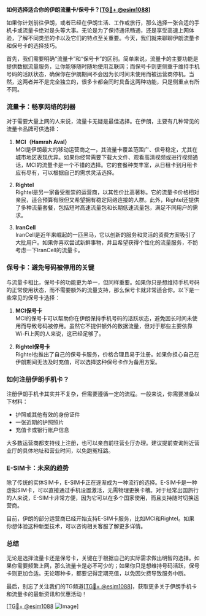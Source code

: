 **如何选择适合你的伊朗流量卡/保号卡？[[TG💪+ @esim1088](https://t.me/s/esim1088)]**

如果你计划前往伊朗，或者已经在伊朗生活、工作或旅行，那么选择一张合适的手机卡或流量卡绝对是头等大事。无论是为了保持通讯畅通，还是享受高速上网体验，了解不同类型的卡以及它们的特点至关重要。今天，我们就来聊聊伊朗流量卡和保号卡的选择技巧。

首先，我们需要明确“流量卡”和“保号卡”的区别。简单来说，流量卡的主要功能是提供数据流量服务，让你能够随时随地使用互联网；而保号卡则更侧重于维持手机号码的活跃状态，确保你在伊朗期间不会因为长时间未使用而被运营商停机。当然，这两者并不是完全独立的，很多卡都会同时具备这两种功能，只是侧重点有所不同。

### **流量卡：畅享网络的利器**

对于需要大量上网的人来说，流量卡无疑是最佳选择。在伊朗，主要有几种常见的流量卡品牌可供选择：

1. **MCI（Hamrah Aval）**  
   MCI是伊朗最大的移动运营商之一，其流量卡覆盖范围广、信号稳定，尤其在城市地区表现优异。如果你经常需要下载大文件、观看高清视频或进行视频通话，MCI的流量卡是一个不错的选择。它的套餐种类丰富，从日租卡到月租卡应有尽有，可以根据自己的需求灵活选择。

2. **Rightel**  
   Rightel是另一家备受推崇的运营商，以其性价比高著称。它的流量卡价格相对亲民，适合预算有限但又希望拥有稳定网络连接的人群。此外，Rightel还提供了多种流量套餐，包括短时高速流量包和长期低速流量包，满足不同用户的需求。

3. **IranCell**  
   IranCell是近年来崛起的一匹黑马，它以创新的服务和灵活的资费方案吸引了大批用户。如果你喜欢尝试新鲜事物，并且希望获得个性化的流量服务，不妨考虑一下IranCell的流量卡。

### **保号卡：避免号码被停用的关键**

与流量卡相比，保号卡的功能更为单一，但同样重要。如果你只是想维持手机号码的正常使用状态，而不需要额外的流量支持，那么保号卡就非常适合你。以下是一些常见的保号卡选择：

1. **MCI保号卡**  
   MCI的保号卡可以帮助你在伊朗保持手机号码的活跃状态，避免因长时间未使用而导致号码被停用。虽然它不提供额外的数据流量，但对于那些主要依靠Wi-Fi上网的人来说，这已经足够了。

2. **Rightel保号卡**  
   Rightel也推出了自己的保号卡服务，价格合理且易于注册。如果你担心自己在伊朗期间无法及时充值，可以选择这种保号卡作为备用方案。

### **如何注册伊朗手机卡？**

注册伊朗手机卡其实并不复杂，但需要遵循一定的流程。一般来说，你需要准备以下材料：

- 护照或其他有效的身份证件  
- 一张近期的护照照片  
- 充值卡或银行账户信息  

大多数运营商都支持线上注册，也可以亲自前往营业厅办理。建议提前查询附近营业厅的具体地址和营业时间，以免跑冤枉路。

### **E-SIM卡：未来的趋势**

除了传统的实体SIM卡，E-SIM卡正在逐渐成为一种流行的选择。E-SIM卡是一种虚拟SIM卡，可以直接通过手机设置激活，无需物理更换卡槽。对于经常出国旅行的人来说，E-SIM卡非常方便，因为它可以在多个国家使用，而且支持随时切换运营商。

目前，伊朗的部分运营商已经开始支持E-SIM卡服务，比如MCI和Rightel。如果你想体验这种新型技术，可以咨询相关客服了解更多详情。

### **总结**

无论是选择流量卡还是保号卡，关键在于根据自己的实际需求做出明智的选择。如果你需要频繁上网，那么流量卡是必不可少的；如果你只是想维持号码活跃，保号卡则更加合适。无论哪种卡，都要记得定期充值，以免因欠费导致服务中断。

最后，别忘了关注我们的TG频道[[TG💪+ @esim1088](https://t.me/s/esim1088)]，获取更多关于伊朗手机卡和流量卡的最新资讯和优惠活动！

[[TG💪+ @esim1088](https://t.me/s/esim1088) ![Image](https://i.postimg.cc/4NQfJmqS/Snipaste-2025-05-13-00-14-12.png)]